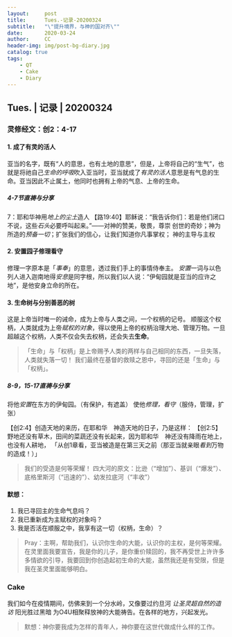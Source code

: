```yaml
---
layout:     post
title:      Tues.-记录-20200324
subtitle:   "\"提升境界，与神的国对齐\""
date:       2020-03-24
author:     CC
header-img: img/post-bg-diary.jpg
catalog: true
tags:
    - QT
    - Cake
    - Diary
---
```


## Tues. | 记录 | 20200324
### 灵修经文：创2：4-17
#### 1. 成了有灵的活人
亚当的名字，既有“人的意思，也有土地的意思”，但是，上帝将自己的“生气”，也就是将祂自己*生命的呼吸*吹入亚当时，亚当就成了*有灵的活人*意思是有气息的生命。亚当因此不止属土，他同时也拥有上帝的气息、上帝的生命。
##### 4-7节直祷与分享
7：耶和华神用*地上的尘土*造人
【路19:40】耶稣说：“我告诉你们：若是他们闭口不说，这些*石头*必要呼叫起来。”——对神的赞美，敬畏，尊崇
创世的奇妙；神为所造的*预备一切*；扩张我们的信心，让我们知道你凡事掌权；
神的主导与主权
#### 2. 安置园子修理看守
修理一字原本是「*事奉*」的意思，透过我们手上的事情侍奉主。
*安置*一词与以色列人进入迦南地得*安息*是同字根，所以我们以人说：“伊甸园就是亚当的应许之地”，是他安身立命的所在。
#### 3. 生命树与分别善恶的树
这是上帝当时唯一的诫命，成为上帝与人类之间，一个权柄的记号。
顺服这个权柄，人类就成为上帝*赋权的对象*，得以使用上帝的权柄治理大地、管理万物。一旦超越这个权柄，人类不仅会失去权柄，还会失去**生命**。
> 「生命」与「权柄」是上帝赐予人类的两样与自己相同的东西，一旦失落，人类就失落一切！
我们最终在基督的救赎之恩中，寻回的还是「生命」与「权柄」。
##### 8-9，15-17直祷与分享
将他*安置*在东方的伊甸园。（有保护，有遮盖）
使他*修理，看守*（服侍，管理，扩张）

【创2:4】创造天地的来历，在耶和华　神造天地的日子，乃是这样：
【创2:5】野地还没有草木，田间的菜蔬还没有长起来，因为耶和华　神还没有降雨在地上，也没有人耕地，
「从创1章看，亚当被造是在第三天之前（那亚当就亲眼*看到*万物的造成！）」
> 我们的受造是何等荣耀！
四大河的原文：比逊（“增加”）、基训（“爆发”）、底格里斯河（“迅速的”）、幼发拉底河（“丰收”）
#### 默想：
1. 我已寻回主的生命气息吗？
2. 我已重新成为主赋权的对象吗？
3. 我是否活在顺服之中，我享有这一切（权柄，生命）？

> Pray：主啊，帮助我们，认识你生命的大能，认识你的主权，是何等荣耀。在灵里面我要宣告，我是你的儿子，是你重价赎回的，我不再受世上许许多多情欲的引导，我要回到你创造起初生命的大能，虽然我还是有受限，但是我在圣灵里面能够明白。



### Cake
我们如今在疫情期间，仿佛来到一个分水岭，又像要过约旦河
*让圣灵超自然的造访*
阳光胜过黑暗
为O4U相聚释放神的大能祷告。在各样的地方，兴起发光。

> 默想：神你要我成为怎样的青年人，神你要在这世代做成什么样的工作。

